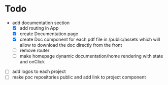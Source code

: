 # Todo

- add documentation section
  - [x] add routing in App
  - [x] create Documentation page
  - [x] create Doc component for each pdf file in /public/assets which will allow to download the doc directly from the front
  - [ ] remove router
  - [ ] make homepage dynamic documentation/home rendering with state and onClick
- [ ] add logos to each project
- [ ] make poc repositories public and add link to project component
